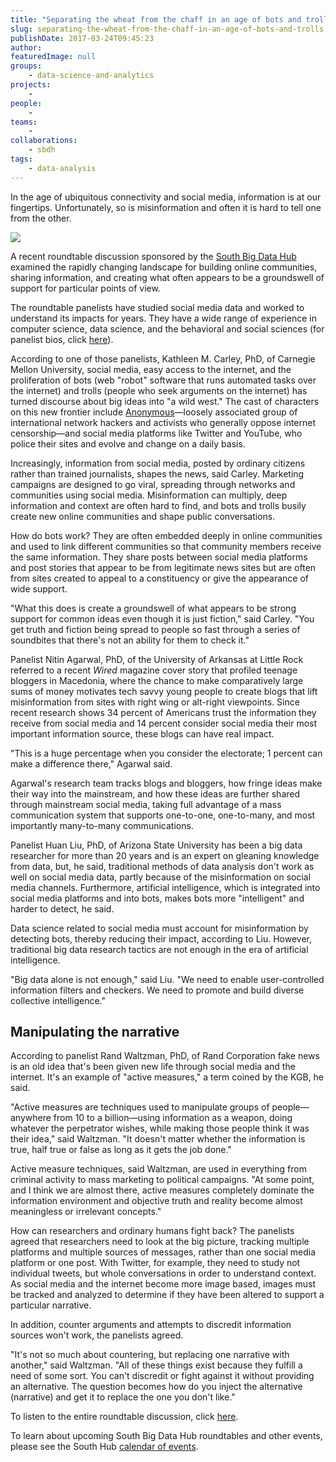 ```yaml
---
title: "Separating the wheat from the chaff in an age of bots and trolls"
slug: separating-the-wheat-from-the-chaff-in-an-age-of-bots-and-trolls
publishDate: 2017-03-24T09:45:23
author: 
featuredImage: null
groups:
    - data-science-and-analytics
projects:
    - 
people:
    - 
teams: 
    - 
collaborations:
    - sbdh
tags:
    - data-analysis
---
```


In the age of ubiquitous connectivity and social media, information is at our fingertips. Unfortunately, so is misinformation and often it is hard to tell one from the other.

![](https://renci.org/wp-content/uploads/2017/03/bots-and-trolls2.jpg)

A recent roundtable discussion sponsored by the [South Big Data Hub](http://southbigdatahub.org/) examined the rapidly changing landscape for building online communities, sharing information, and creating what often appears to be a groundswell of support for particular points of view.

The roundtable panelists have studied social media data and worked to understand its impacts for years. They have a wide range of experience in computer science, data science, and the behavioral and social sciences (for panelist bios, click [here](http://sbdh-prod.ideas.gatech.edu/content/expert-panelists-discuss-bots-lies-and-new-information-environment)).

According to one of those panelists, Kathleen M. Carley, PhD, of Carnegie Mellon University, social media, easy access to the internet, and the proliferation of bots (web "robot" software that runs automated tasks over the internet) and trolls (people who seek arguments on the internet) has turned discourse about big ideas into "a wild west." The cast of characters on this new frontier include [Anonymous](http://anonofficial.com/)—loosely associated group of international network hackers and activists who generally oppose internet censorship—and social media platforms like Twitter and YouTube, who police their sites and evolve and change on a daily basis.

Increasingly, information from social media, posted by ordinary citizens rather than trained journalists, shapes the news, said Carley. Marketing campaigns are designed to go viral, spreading through networks and communities using social media. Misinformation can multiply, deep information and context are often hard to find, and bots and trolls busily create new online communities and shape public conversations.

How do bots work? They are often embedded deeply in online communities and used to link different communities so that community members receive the same information. They share posts between social media platforms and post stories that appear to be from legitimate news sites but are often from sites created to appeal to a constituency or give the appearance of wide support.

"What this does is create a groundswell of what appears to be strong support for common ideas even though it is just fiction," said Carley. "You get truth and fiction being spread to people so fast through a series of soundbites that there's not an ability for them to check it."

Panelist Nitin Agarwal, PhD, of the University of Arkansas at Little Rock referred to a recent _Wired_ magazine cover story that profiled teenage bloggers in Macedonia, where the chance to make comparatively large sums of money motivates tech savvy young people to create blogs that lift misinformation from sites with right wing or alt-right viewpoints. Since recent research shows 34 percent of Americans trust the information they receive from social media and 14 percent consider social media their most important information source, these blogs can have real impact.

"This is a huge percentage when you consider the electorate; 1 percent can make a difference there," Agarwal said.

Agarwal's research team tracks blogs and bloggers, how fringe ideas make their way into the mainstream, and how these ideas are further shared through mainstream social media, taking full advantage of a mass communication system that supports one-to-one, one-to-many, and most importantly many-to-many communications.

Panelist Huan Liu, PhD, of Arizona State University has been a big data researcher for more than 20 years and is an expert on gleaning knowledge from data, but, he said, traditional methods of data analysis don't work as well on social media data, partly because of the misinformation on social media channels. Furthermore, artificial intelligence, which is integrated into social media platforms and into bots, makes bots more "intelligent" and harder to detect, he said.

Data science related to social media must account for misinformation by detecting bots, thereby reducing their impact, according to Liu. However, traditional big data research tactics are not enough in the era of artificial intelligence.

"Big data alone is not enough," said Liu. "We need to enable user-controlled information filters and checkers. We need to promote and build diverse collective intelligence."

## Manipulating the narrative

According to panelist Rand Waltzman, PhD, of Rand Corporation fake news is an old idea that's been given new life through social media and the internet. It's an example of "active measures," a term coined by the KGB, he said.

"Active measures are techniques used to manipulate groups of people—anywhere from 10 to a billion—using information as a weapon, doing whatever the perpetrator wishes, while making those people think it was their idea," said Waltzman. "It doesn't matter whether the information is true, half true or false as long as it gets the job done."

Active measure techniques, said Waltzman, are used in everything from criminal activity to mass marketing to political campaigns. "At some point, and I think we are almost there, active measures completely dominate the information environment and objective truth and reality become almost meaningless or irrelevant concepts."

How can researchers and ordinary humans fight back? The panelists agreed that researchers need to look at the big picture, tracking multiple platforms and multiple sources of messages, rather than one social media platform or one post. With Twitter, for example, they need to study not individual tweets, but whole conversations in order to understand context. As social media and the internet become more image based, images must be tracked and analyzed to determine if they have been altered to support a particular narrative.

In addition, counter arguments and attempts to discredit information sources won't work, the panelists agreed.

"It's not so much about countering, but replacing one narrative with another," said Waltzman. "All of these things exist because they fulfill a need of some sort. You can't discredit or fight against it without providing an alternative. The question becomes how do you inject the alternative (narrative) and get it to replace the one you don't like."

To listen to the entire roundtable discussion, click [here](https://www.youtube.com/watch?v=09yjBm5BzNs).

To learn about upcoming South Big Data Hub roundtables and other events, please see the South Hub [calendar of events](http://southbigdatahub.org/resources/events).

<!-- *-Karen Green* -->

<!-- AddThis Advanced Settings generic via filter on the_content --><!-- AddThis Share Buttons generic via filter on the_content -->
